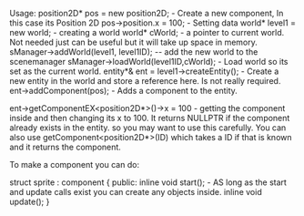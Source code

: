 Usage:
position2D* pos = new position2D; - Create a new component, In this case its Position 2D
pos->position.x = 100; - Setting data
world* level1 = new world; - creating a world
world* cWorld; - a pointer to current world. Not needed just can be useful but it will take up space in memory. 
sManager->addWorld(level1, level1ID); -- add the new world to the scenemanager
sManager->loadWorld(level1ID,cWorld); - Load world so its set as the current world. 
entity*& ent = level1->createEntity(); - Create a new entity in the world and store a reference here. Is not really required.
ent->addComponent(pos); - Adds a component to the entity.

ent->getComponentEX<position2D*>()->x = 100 - getting the component inside and then changing its x to 100. It returns NULLPTR if the component already exists in the entity.
so you may want to use this carefully.
You can also use getComponent<position2D*>(ID) which takes a ID if that is known and it returns the component.

To make a component you can do:

struct sprite : component
{
public:
inline void start(); - AS long as the start and update calls exist you can create any objects inside.
inline void update();
}
